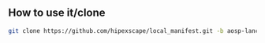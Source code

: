 ## How to use it/clone

```bash
git clone https://github.com/hipexscape/local_manifest.git -b aosp-lancelot .repo/local_manifests
```
